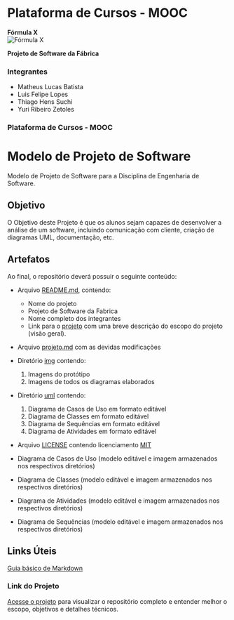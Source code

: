 # Plataforma de Cursos - MOOC 
**Fórmula X**  
![Fórmula X](https://github.com/YurizinDEV/FormulaX/blob/main/img/Capa.png)



**Projeto de Software da Fábrica**  

### Integrantes  
- Matheus Lucas Batista  
- Luis Felipe Lopes  
- Thiago Hens Suchi  
- Yuri Ribeiro Zetoles  

### Plataforma de Cursos - MOOC

# Modelo de Projeto de Software

Modelo de Projeto de Software para a Disciplina de Engenharia de Software.

## Objetivo

O Objetivo deste Projeto é que os alunos sejam capazes de desenvolver a análise de um software, incluindo comunicação com cliente, criação de diagramas UML, documentação, etc.

## Artefatos

Ao final, o repositório deverá possuir o seguinte conteúdo:

- Arquivo [README.md](README.md), contendo:
    - Nome do projeto
    - Projeto de Software da Fabrica
    - Nome completo dos integrantes
    - Link para o [projeto](projeto.md) com uma breve descrição do escopo do projeto (visão geral).
- Arquivo [projeto.md](projeto.md) com as devidas modificações

- Diretório [img](/img/) contendo:
    1. Imagens do protótipo
    2. Imagens de todos os diagramas elaborados

- Diretório [uml](/uml/) contendo:
    1. Diagrama de Casos de Uso em formato editável
    2. Diagrama de Classes em formato editável
    3. Diagrama de Sequências em formato editável
    4. Diagrama de Atividades em formato editável

- Arquivo [LICENSE](LICENSE) contendo licenciamento [MIT](https://choosealicense.com/licenses/mit/)

- Diagrama de Casos de Uso (modelo editável e imagem armazenados nos respectivos diretórios)
- Diagrama de Classes (modelo editável e imagem armazenados nos respectivos diretórios)
- Diagrama de Atividades (modelo editável e imagem armazenados nos respectivos diretórios)
- Diagrama de Sequências (modelo editável e imagem armazenados nos respectivos diretórios)

## Links Úteis
[Guia básico de Markdown](https://docs.pipz.com/central-de-ajuda/learning-center/guia-basico-de-markdown#open)


### Link do Projeto  
[Acesse o projeto](https://github.com/YurizinDEV/FormulaX/blob/main/projeto.md) para visualizar o repositório completo e entender melhor o escopo, objetivos e detalhes técnicos.
